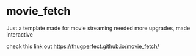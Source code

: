 # movie_fetch
Just a template made for movie streaming
needed more upgrades,
made interactive

check this link out https://thugperfect.github.io/movie_fetch/
